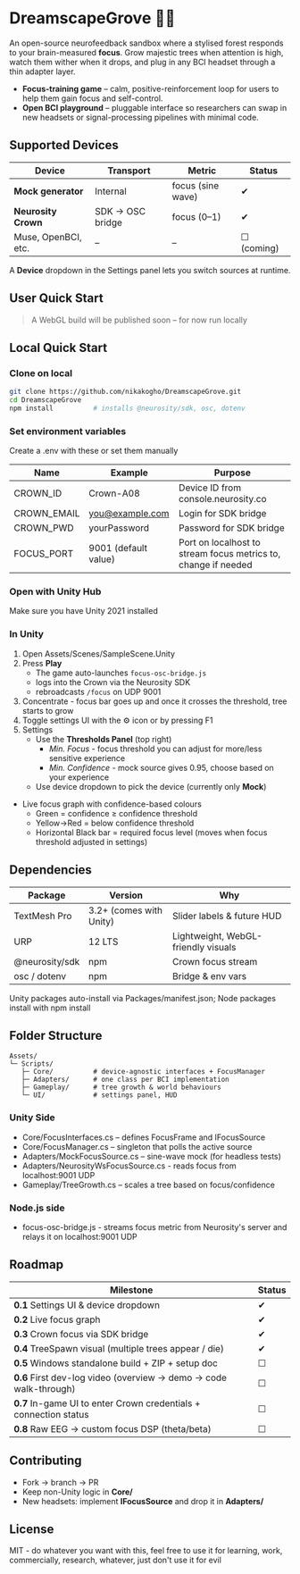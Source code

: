 # DreamscapeGrove 🌲🧠

An open-source neurofeedback sandbox where a stylised forest responds to your
brain-measured **focus**.  Grow majestic trees when attention is high, watch
them wither when it drops, and plug in any BCI headset through a thin adapter
layer.

* **Focus-training game** – calm, positive-reinforcement loop for users to help them gain focus and self-control.
* **Open BCI playground** – pluggable interface so researchers can swap in new headsets or signal-processing pipelines with minimal code.

## Supported Devices

| Device | Transport | Metric | Status |
|--------|-----------|--------|--------|
| **Mock generator** | Internal | focus (sine wave) | ✔ |
| **Neurosity Crown** | SDK → OSC bridge | focus (0–1) | ✔ |
| Muse, OpenBCI, etc. | – | – | ☐ (coming) |

A **Device** dropdown in the Settings panel lets you switch sources at runtime.

## User Quick Start

> A WebGL build will be published soon – for now run locally

## Local Quick Start

### Clone on local

```bash
git clone https://github.com/nikakogho/DreamscapeGrove.git
cd DreamscapeGrove
npm install          # installs @neurosity/sdk, osc, dotenv
```

### Set environment variables

Create a .env with these or set them manually

| Name         | Example               | Purpose                                                        |
| --------     | ----                  | -------                                                        |
| CROWN_ID     | Crown-A08             | Device ID from console.neurosity.co                            |
| CROWN_EMAIL  | you@example.com       | Login for SDK bridge                                           |
| CROWN_PWD    | yourPassword          | Password for SDK bridge                                        |
| FOCUS_PORT   | 9001 (default value)  | Port on localhost to stream focus metrics to, change if needed |

### Open with Unity Hub

Make sure you have Unity 2021 installed

### In Unity

1. Open Assets/Scenes/SampleScene.Unity
2. Press **Play**
   - The game auto-launches `focus-osc-bridge.js`
   - logs into the Crown via the Neurosity SDK
   - rebroadcasts `/focus` on UDP 9001
3. Concentrate - focus bar goes up and once it crosses the threshold, tree starts to grow
4. Toggle settings UI with the ⚙ icon or by pressing F1
5. Settings
   - Use the **Thresholds Panel** (top right)
      - *Min. Focus* - focus threshold you can adjust for more/less sensitive experience
      - *Min. Confidence* - mock source gives 0.95, choose based on your experience
   - Use device dropdown to pick the device (currently only **Mock**)

- Live focus graph with confidence-based colours  
  * Green = confidence ≥ confidence threshold  
  * Yellow→Red = below confidence threshold  
  * Horizontal Black bar = required focus level (moves when focus threshold adjusted in settings)

## Dependencies

| Package | Version | Why |
|---------|---------|-----|
| TextMesh Pro | 3.2+ (comes with Unity) | Slider labels & future HUD |
| URP  | 12 LTS    | Lightweight, WebGL-friendly visuals |
| @neurosity/sdk  | npm   | Crown focus stream |
| osc / dotenv  | npm    | Bridge & env vars |

Unity packages auto-install via Packages/manifest.json; Node packages install with npm install

## Folder Structure

```
Assets/
└─ Scripts/
   ├─ Core/          # device-agnostic interfaces + FocusManager
   ├─ Adapters/      # one class per BCI implementation
   ├─ Gameplay/      # tree growth & world behaviours
   └─ UI/            # settings panel, HUD
```

### Unity Side

- Core/FocusInterfaces.cs – defines FocusFrame and IFocusSource
- Core/FocusManager.cs – singleton that polls the active source
- Adapters/MockFocusSource.cs – sine-wave mock (for headless tests)
- Adapters/NeurosityWsFocusSource.cs - reads focus from localhost:9001 UDP
- Gameplay/TreeGrowth.cs – scales a tree based on focus/confidence

### Node.js side

- focus-osc-bridge.js - streams focus metric from Neurosity's server and relays it on localhost:9001 UDP

## Roadmap

| Milestone                                                         | Status |
| ----------------------------------------------------------------- | ------ |
| **0.1** Settings UI & device dropdown                             | ✔      |
| **0.2** Live focus graph                                          | ✔      |
| **0.3** Crown focus via SDK bridge                                | ✔      |
| **0.4** TreeSpawn visual (multiple trees appear / die)            | ✔      |
| **0.5** Windows standalone build + ZIP + setup doc                | ☐      |
| **0.6** First dev-log video (overview → demo → code walk-through) | ☐      |
| **0.7** In-game UI to enter Crown credentials + connection status | ☐      |
| **0.8** Raw EEG → custom focus DSP (theta/beta)                   | ☐      |

## Contributing

- Fork -> branch -> PR
- Keep non-Unity logic in **Core/**
- New headsets: implement **IFocusSource** and drop it in **Adapters/**

## License

MIT - do whatever you want with this, feel free to use it for learning, work, commercially, research, whatever, just don't use it for evil